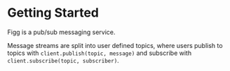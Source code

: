 # Getting Started
Figg is a pub/sub messaging service.

Message streams are split into user defined topics, where users publish to
topics with `client.publish(topic, message)` and subscribe with
`client.subscribe(topic, subscriber)`.
